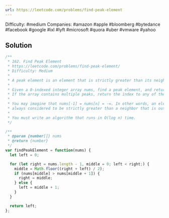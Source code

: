 ```yaml
---
url: https://leetcode.com/problems/find-peak-element
---
```


Difficulty: #medium
Companies: #amazon #apple #bloomberg #bytedance #facebook #google #ixl #lyft #microsoft #quora #uber #vmware #yahoo

## Solution

```javascript
/**
 * 162. Find Peak Element
 * https://leetcode.com/problems/find-peak-element/
 * Difficulty: Medium
 *
 * A peak element is an element that is strictly greater than its neighbors.
 *
 * Given a 0-indexed integer array nums, find a peak element, and return its index.
 * If the array contains multiple peaks, return the index to any of the peaks.
 *
 * You may imagine that nums[-1] = nums[n] = -∞. In other words, an element is
 * always considered to be strictly greater than a neighbor that is outside the array.
 *
 * You must write an algorithm that runs in O(log n) time.
 */

/**
 * @param {number[]} nums
 * @return {number}
 */
var findPeakElement = function(nums) {
  let left = 0;

  for (let right = nums.length - 1, middle = 0; left < right;) {
    middle = Math.floor((right + left) / 2);
    if (nums[middle] > nums[middle + 1]) {
      right = middle;
    } else {
      left = middle + 1;
    }
  }

  return left;
};

```
